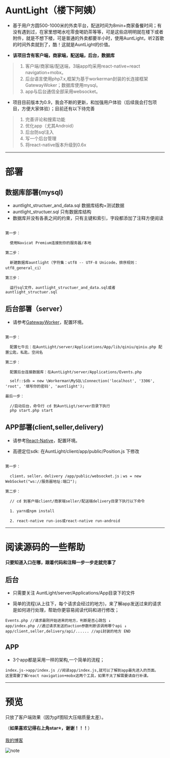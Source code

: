 
# AuntLight（楼下阿姨）

* 基于用户方圆500-1000米的外卖平台，配送时间为8min+商家备餐时间；有没有遇到过，在家里想喝水吃零食喝奶茶等等，可是这些店明明就在楼下或者附件，就是不想下楼，可是普通的外卖都要半小时，使用AuntLight，听2首歌的时间外卖就到了，酷！这就是AuntLight的价值。

* **该项目含有客户端，商家端，配送端，后台，数据库**

> 1. 客户端/商家端/配送端，3端app均采用react-native+react navigation+mobx。
> 2. 后台语言使用php7.x,框架为基于workerman封装的长连接框架GatewayWoker；数据库使用mysql。
> 3. app与后台通信全部采用websocket。

* 项目目前版本为0.9，我会不断的更新，和加强用户体验（后续我会打包项目，方便大家体验）；目前还有以下待完善

> 1. 完善评论和搜索功能
> 2. 优化app（尤其Android）
> 3. 后台防sql注入
> 4. 写一个后台管理
> 5. 将react-native版本升级到0.6x

---

# 部署

## 数据库部署(mysql)

* auntlight_structuer_and_data.sql 数据库结构+测试数据
* auntlight_structuer.sql 只有数据库结构
* 数据库并没有各表之间的约束，只有主键和索引，字段都添加了注释方便阅读

~~~

第一步：

  使用Navicat Premium连接到你的服务器/本地

第二步：

  新建数据库auntlight（字符集：utf8 -- UTF-8 Unicode，排序规则：utf8_general_ci）

第三步：

  运行sql文件，auntlight_structuer_and_data.sql或者auntlight_structuer.sql
~~~

## 后台部署（server）

* 请参考[GatewayWorker](http://doc2.workerman.net/)，配置环境。


~~~

第一步：

  配置七牛云：在AuntLight/server/Applications/App/lib/qiniu/qiniu.php 配置公匙，私匙，空间名

第二步：

  配置后台连接数据库：在AuntLight/server/Applications/Events.php

  self::$db = new \Workerman\MySQL\Connection('localhost', '3306', 'root', '填写你的密码', 'auntlight');

最后一步：

  //启动后台，命令行 cd 到AuntLigt/server目录下执行
  php start.php start

~~~

## APP部署(client,seller,delivery)

* 请参考[React-Native](https://reactnative.cn/)，配置环境。

* 高德定位sdk: 在AuntLight/client/app/public/Position.js 下修改

~~~

第一步：

  client，seller，delivery /app/public/websocket.js；ws = new WebSocket("ws://服务器地址:端口"); 

第二步：

  // cd 到客户端client/商家端seller/配送端delivery目录下执行以下命令

  1. yarn或npm install 

  2. react-native run-ios或react-native run-android
~~~

--- 

# 阅读源码的一些帮助

**只要知道入口在哪，跟着代码和注释一步一步走就完事了**

## 后台

* 只需要关注 AuntLight/server/Applications/App目录下的文件

* 简单的流程(从上往下，每个请求会经过的地方)，来了解app发送过来的请求是如何进行处理，帮助你更容易阅读代码和进行修改；

``` 
Events.php //请求最刚开始进来的地方，判断是否心跳包 ↓
app/index.php //通过请求发送的action参数判断该调用哪个api ↓
app/client,seller,delivery/api/...... //api封装的地方 END
```

## APP

* 3个app都是采用一样的架构,一个简单的流程；

```
index.js->app/index.js //阅读app/index.js,就可以了解到app最先进入的页面。
这里需要了解react navigation+mobx这两个工具，如果不太了解需要请自行补课。
```

---

# 预览

只放了客户端效果（因为gif图较大压缩质量太差）。

（**如果喜欢记得右上角star⭐，谢谢！！！**）

[我的博客](https://www.jianshu.com/u/381f46e0b8a7)

![note](https://media.giphy.com/media/UTdtFlsxzCzSo5NLQH/giphy.gif)
